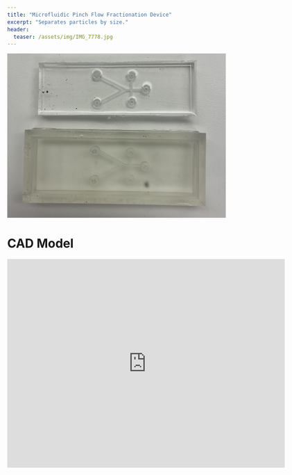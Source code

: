 ```yaml
---
title: "Microfluidic Pinch Flow Fractionation Device"
excerpt: "Separates particles by size."
header:
  teaser: /assets/img/IMG_7778.jpg
---
```

![Completed PFF Device](/assets/img/IMG_7778.jpg)   

# CAD Model
<iframe src="https://vanderbilt643.autodesk360.com/shares/public/SH286ddQT78850c0d8a4e96fd7743cbcb238?mode=embed" width="640" height="480" allowfullscreen="true" webkitallowfullscreen="true" mozallowfullscreen="true"  frameborder="0"></iframe>

